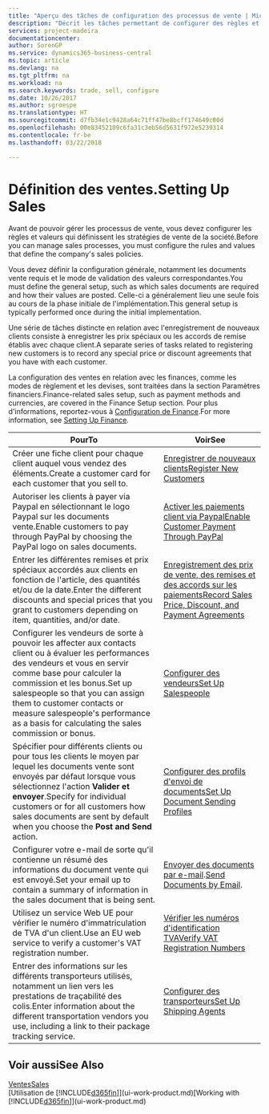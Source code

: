 ```yaml
---
title: "Aperçu des tâches de configuration des processus de vente | Microsoft Docs"
description: "Décrit les tâches permettant de configurer des règles et des valeurs pour définir vos stratégies et vos processus de vente."
services: project-madeira
documentationcenter: 
author: SorenGP
ms.service: dynamics365-business-central
ms.topic: article
ms.devlang: na
ms.tgt_pltfrm: na
ms.workload: na
ms.search.keywords: trade, sell, configure
ms.date: 10/26/2017
ms.author: sgroespe
ms.translationtype: HT
ms.sourcegitcommit: d7fb34e1c9428a64c71ff47be8bcff174649c00d
ms.openlocfilehash: 00e83452109c6fa31c3eb56d5631f972e5239314
ms.contentlocale: fr-be
ms.lasthandoff: 03/22/2018

---
```

# <a name="setting-up-sales"></a><span data-ttu-id="fb1a5-103">Définition des ventes.</span><span class="sxs-lookup"><span data-stu-id="fb1a5-103">Setting Up Sales</span></span>
<span data-ttu-id="fb1a5-104">Avant de pouvoir gérer les processus de vente, vous devez configurer les règles et valeurs qui définissent les stratégies de vente de la société.</span><span class="sxs-lookup"><span data-stu-id="fb1a5-104">Before you can manage sales processes, you must configure the rules and values that define the company's sales policies.</span></span>

<span data-ttu-id="fb1a5-105">Vous devez définir la configuration générale, notamment les documents vente requis et le mode de validation des valeurs correspondantes.</span><span class="sxs-lookup"><span data-stu-id="fb1a5-105">You must define the general setup, such as which sales documents are required and how their values are posted.</span></span> <span data-ttu-id="fb1a5-106">Celle-ci a généralement lieu une seule fois au cours de la phase initiale de l'implémentation.</span><span class="sxs-lookup"><span data-stu-id="fb1a5-106">This general setup is typically performed once during the initial implementation.</span></span>

<span data-ttu-id="fb1a5-107">Une série de tâches distincte en relation avec l'enregistrement de nouveaux clients consiste à enregistrer les prix spéciaux ou les accords de remise établis avec chaque client.</span><span class="sxs-lookup"><span data-stu-id="fb1a5-107">A separate series of tasks related to registering new customers is to record any special price or discount agreements that you have with each customer.</span></span>

<span data-ttu-id="fb1a5-108">La configuration des ventes en relation avec les finances, comme les modes de règlement et les devises, sont traitées dans la section Paramètres financiers.</span><span class="sxs-lookup"><span data-stu-id="fb1a5-108">Finance-related sales setup, such as payment methods and currencies, are covered in the Finance Setup section.</span></span> <span data-ttu-id="fb1a5-109">Pour plus d'informations, reportez-vous à [Configuration de Finance](finance-setup-finance.md).</span><span class="sxs-lookup"><span data-stu-id="fb1a5-109">For more information, see [Setting Up Finance](finance-setup-finance.md).</span></span>

| <span data-ttu-id="fb1a5-110">Pour</span><span class="sxs-lookup"><span data-stu-id="fb1a5-110">To</span></span> | <span data-ttu-id="fb1a5-111">Voir</span><span class="sxs-lookup"><span data-stu-id="fb1a5-111">See</span></span> |
| --- | --- |
| <span data-ttu-id="fb1a5-112">Créer une fiche client pour chaque client auquel vous vendez des éléments.</span><span class="sxs-lookup"><span data-stu-id="fb1a5-112">Create a customer card for each customer that you sell to.</span></span> |[<span data-ttu-id="fb1a5-113">Enregistrer de nouveaux clients</span><span class="sxs-lookup"><span data-stu-id="fb1a5-113">Register New Customers</span></span>](sales-how-register-new-customers.md) |
| <span data-ttu-id="fb1a5-114">Autoriser les clients à payer via Paypal en sélectionnant le logo Paypal sur les documents vente.</span><span class="sxs-lookup"><span data-stu-id="fb1a5-114">Enable customers to pay through PayPal by choosing the PayPal logo on sales documents.</span></span> |[<span data-ttu-id="fb1a5-115">Activer les paiements client via Paypal</span><span class="sxs-lookup"><span data-stu-id="fb1a5-115">Enable Customer Payment Through PayPal</span></span>](sales-how-enable-payment-service-extensions.md) |
| <span data-ttu-id="fb1a5-116">Entrer les différentes remises et prix spéciaux accordés aux clients en fonction de l'article, des quantités et/ou de la date.</span><span class="sxs-lookup"><span data-stu-id="fb1a5-116">Enter the different discounts and special prices that you grant to customers depending on item, quantities, and/or date.</span></span> |[<span data-ttu-id="fb1a5-117">Enregistrement des prix de vente, des remises et des accords sur les paiements</span><span class="sxs-lookup"><span data-stu-id="fb1a5-117">Record Sales Price, Discount, and Payment Agreements</span></span>](sales-how-record-sales-price-discount-payment-agreements.md) |
| <span data-ttu-id="fb1a5-118">Configurer les vendeurs de sorte à pouvoir les affecter aux contacts client ou à évaluer les performances des vendeurs et vous en servir comme base pour calculer la commission et les bonus.</span><span class="sxs-lookup"><span data-stu-id="fb1a5-118">Set up salespeople so that you can assign them to customer contacts or measure salespeople's performance as a basis for calculating the sales commission or bonus.</span></span> |[<span data-ttu-id="fb1a5-119">Configurer des vendeurs</span><span class="sxs-lookup"><span data-stu-id="fb1a5-119">Set Up Salespeople</span></span>](sales-how-setup-salespeople.md) |
| <span data-ttu-id="fb1a5-120">Spécifier pour différents clients ou pour tous les clients le moyen par lequel les documents vente sont envoyés par défaut lorsque vous sélectionnez l'action **Valider et envoyer**.</span><span class="sxs-lookup"><span data-stu-id="fb1a5-120">Specify for individual customers or for all customers how sales documents are sent by default when you choose the **Post and Send** action.</span></span> |[<span data-ttu-id="fb1a5-121">Configurer des profils d'envoi de documents</span><span class="sxs-lookup"><span data-stu-id="fb1a5-121">Set Up Document Sending Profiles</span></span>](sales-how-setup-document-send-profiles.md) |
| <span data-ttu-id="fb1a5-122">Configurer votre e-mail de sorte qu'il contienne un résumé des informations du document vente qui est envoyé.</span><span class="sxs-lookup"><span data-stu-id="fb1a5-122">Set your email up to contain a summary of information in the sales document that is being sent.</span></span> |<span data-ttu-id="fb1a5-123">[Envoyer des documents par e-mail](ui-how-send-documents-email.md).</span><span class="sxs-lookup"><span data-stu-id="fb1a5-123">[Send Documents by Email](ui-how-send-documents-email.md).</span></span> |
|<span data-ttu-id="fb1a5-124">Utilisez un service Web UE pour vérifier le numéro d'immatriculation de TVA d'un client.</span><span class="sxs-lookup"><span data-stu-id="fb1a5-124">Use an EU web service to verify a customer's VAT registration number.</span></span>|[<span data-ttu-id="fb1a5-125">Vérifier les numéros d'identification TVA</span><span class="sxs-lookup"><span data-stu-id="fb1a5-125">Verify VAT Registration Numbers</span></span>](finance-setup-vat.md)|
|<span data-ttu-id="fb1a5-126">Entrer des informations sur les différents transporteurs utilisés, notamment un lien vers les prestations de traçabilité des colis.</span><span class="sxs-lookup"><span data-stu-id="fb1a5-126">Enter information about the different transportation vendors you use, including a link to their package tracking service.</span></span>|[<span data-ttu-id="fb1a5-127">Configurer des transporteurs</span><span class="sxs-lookup"><span data-stu-id="fb1a5-127">Set Up Shipping Agents</span></span>](sales-how-to-set-up-shipping-agents.md)|

## <a name="see-also"></a><span data-ttu-id="fb1a5-128">Voir aussi</span><span class="sxs-lookup"><span data-stu-id="fb1a5-128">See Also</span></span>
[<span data-ttu-id="fb1a5-129">Ventes</span><span class="sxs-lookup"><span data-stu-id="fb1a5-129">Sales</span></span>](sales-manage-sales.md)  
<span data-ttu-id="fb1a5-130">[Utilisation de [!INCLUDE[d365fin](includes/d365fin_md.md)]](ui-work-product.md)</span><span class="sxs-lookup"><span data-stu-id="fb1a5-130">[Working with [!INCLUDE[d365fin](includes/d365fin_md.md)]](ui-work-product.md)</span></span>

